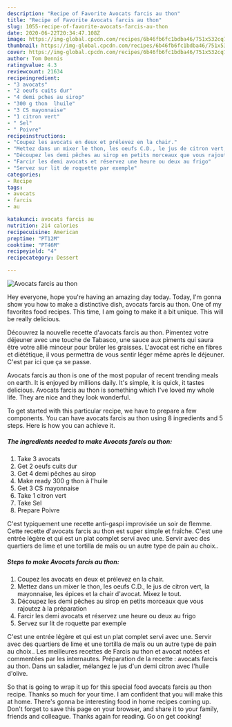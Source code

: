 ```yaml
---
description: "Recipe of Favorite Avocats farcis au thon"
title: "Recipe of Favorite Avocats farcis au thon"
slug: 1055-recipe-of-favorite-avocats-farcis-au-thon
date: 2020-06-22T20:34:47.108Z
image: https://img-global.cpcdn.com/recipes/6b46fb6fc1bdba46/751x532cq70/avocats-farcis-au-thon-photo-principale-de-la-recette.jpg
thumbnail: https://img-global.cpcdn.com/recipes/6b46fb6fc1bdba46/751x532cq70/avocats-farcis-au-thon-photo-principale-de-la-recette.jpg
cover: https://img-global.cpcdn.com/recipes/6b46fb6fc1bdba46/751x532cq70/avocats-farcis-au-thon-photo-principale-de-la-recette.jpg
author: Tom Dennis
ratingvalue: 4.3
reviewcount: 21634
recipeingredient:
- "3 avocats"
- "2 oeufs cuits dur"
- "4 demi pches au sirop"
- "300 g thon  lhuile"
- "3 CS mayonnaise"
- "1 citron vert"
- " Sel"
- " Poivre"
recipeinstructions:
- "Coupez les avocats en deux et prélevez en la chair."
- "Mettez dans un mixer le thon, les oeufs C.D., le jus de citron vert, la mayonnaise, les épices et la chair d&#39;avocat. Mixez le tout."
- "Découpez les demi pêches au sirop en petits morceaux que vous rajoutez à la préparation"
- "Farcir les demi avocats et réservez une heure ou deux au frigo"
- "Servez sur lit de roquette par exemple"
categories:
- Recipe
tags:
- avocats
- farcis
- au

katakunci: avocats farcis au 
nutrition: 214 calories
recipecuisine: American
preptime: "PT12M"
cooktime: "PT46M"
recipeyield: "4"
recipecategory: Dessert

---
```



![Avocats farcis au thon](https://img-global.cpcdn.com/recipes/6b46fb6fc1bdba46/751x532cq70/avocats-farcis-au-thon-photo-principale-de-la-recette.jpg)

Hey everyone, hope you're having an amazing day today. Today, I'm gonna show you how to make a distinctive dish, avocats farcis au thon. One of my favorites food recipes. This time, I am going to make it a bit unique. This will be really delicious.

Découvrez la nouvelle recette d&#39;avocats farcis au thon. Pimentez votre déjeuner avec une touche de Tabasco, une sauce aux piments qui saura être votre allié minceur pour brûler les graisses. L&#39;avocat est riche en fibres et diététique, il vous permettra de vous sentir léger même après le déjeuner. C&#39;est par ici que ça se passe.

Avocats farcis au thon is one of the most popular of recent trending meals on earth. It is enjoyed by millions daily. It's simple, it is quick, it tastes delicious. Avocats farcis au thon is something which I've loved my whole life. They are nice and they look wonderful.


To get started with this particular recipe, we have to prepare a few components. You can have avocats farcis au thon using 8 ingredients and 5 steps. Here is how you can achieve it.

<!--inarticleads1-->

##### The ingredients needed to make Avocats farcis au thon:

1. Take 3 avocats
1. Get 2 oeufs cuits dur
1. Get 4 demi pêches au sirop
1. Make ready 300 g thon à l&#39;huile
1. Get 3 CS mayonnaise
1. Take 1 citron vert
1. Take  Sel
1. Prepare  Poivre


C&#39;est typiquement une recette anti-gaspi improvisée un soir de flemme. Cette recette d&#39;avocats farcis au thon est super simple et fraîche. C&#39;est une entrée légère et qui est un plat complet servi avec une. Servir avec des quartiers de lime et une tortilla de maïs ou un autre type de pain au choix.. 

<!--inarticleads2-->

##### Steps to make Avocats farcis au thon:

1. Coupez les avocats en deux et prélevez en la chair.
1. Mettez dans un mixer le thon, les oeufs C.D., le jus de citron vert, la mayonnaise, les épices et la chair d&#39;avocat. Mixez le tout.
1. Découpez les demi pêches au sirop en petits morceaux que vous rajoutez à la préparation
1. Farcir les demi avocats et réservez une heure ou deux au frigo
1. Servez sur lit de roquette par exemple


C&#39;est une entrée légère et qui est un plat complet servi avec une. Servir avec des quartiers de lime et une tortilla de maïs ou un autre type de pain au choix.. Les meilleures recettes de Farcis au thon et avocat notées et commentées par les internautes. Préparation de la recette : avocats farcis au thon. Dans un saladier, mélangez le jus d&#39;un demi citron avec l&#39;huile d&#39;olive. 

So that is going to wrap it up for this special food avocats farcis au thon recipe. Thanks so much for your time. I am confident that you will make this at home. There's gonna be interesting food in home recipes coming up. Don't forget to save this page on your browser, and share it to your family, friends and colleague. Thanks again for reading. Go on get cooking!
